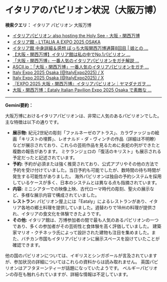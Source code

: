 # イタリアのパビリオン状況（大阪万博）

**検索クエリ：** イタリア パビリオン 大阪万博

- [イタリアパビリオン also hosting the Holy See - 大阪・関西万博](https://www.expo2025.or.jp/official-participant/italy/)
- [イタリア館 - L'ITALIA A EXPO 2025 OSAKA](https://www.italyexpo2025osaka.it/ja/itariaguan)
- [イタリア館 中身詳細＆感想 ぼっち大阪関西万博通算8回目 | 娘との ...](https://ameblo.jp/wakochi0316/entry-12905719318.html)
- [【大阪・関西万博】イタリア館は私の中でNo.1パビリオン ...](https://yukonosuke.com/entry/osaka_banpaku_italy)
- [「大阪・関西万博」一番人気のイタリアパビリオンをガチ解説 ...](https://lovewalker.jp/elem/000/004/268/4268276/)
- [ASCII.jp：「大阪・関西万博」一番人気のイタリアパビリオンをガチ ...](https://ascii.jp/elem/000/004/268/4268276/)
- [Italy Expo 2025 Osaka (@ItalyExpo2025) / X](https://twitter.com/ItalyExpo2025)
- [Italy Expo 2025 Osaka (@ItalyExpo2025) / X](https://x.com/italyexpo2025)
- [『EXPO 2025 大阪・関西万博』イタリアパビリオン｜ヤマダナガヲ ...](https://note.com/yamada_tourist/n/n8e18f9e7de68)
- [大阪・関西万博：Eataly Italian Pavilion Expo 2025 Osaka で素敵な ...](https://eataly.co.jp/blogs/news/2025041002)


---

**Gemini要約：**

大阪万博におけるイタリアパビリオンは、非常に人気のあるパビリオンでした。  主な特徴は以下の通りです。

* **展示物:** 紀元2世紀の彫刻「ファルネーゼのアトラス」、カラヴァッジョの絵画「キリストの埋葬」、レオナルド・ダ・ヴィンチの作品（詳細は不明瞭）などが展示されており、これらの芸術作品を見るために長蛇の列ができたと複数の報告があります。  ミケランジェロの「復活のキリスト」も展示される予定だったと記述されています。
* **予約:**  予約が必須または強く推奨されており、公式アプリやその他の方法で予約を受け付けていました。当日予約も可能でしたが、数時間の待ち時間が発生する可能性がありました。  海外パビリオンは独自の予約システムを採用しているケースが多く、日本のシステムとは異なる点も指摘されています。
* **内容:** ミニシアターでの映像上映、古代ローマ時代の彫刻、聖火の展示など、多様な展示内容で構成されていました。
* **レストラン:** パビリオン屋上には「Eataly」によるレストランがあり、イタリア各地の郷土料理を提供していました。週替わりで18州の料理が提供され、イタリアの食文化を体験できたようです。
* **その他:** イタリア館は、万博参加者の間で最も人気のあるパビリオンの一つであり、多くの参加者がその芸術性と食体験を高く評価していました。  建築家マリオ・クチネッラ氏によって設計された建物も注目を集めました。また、バチカン市国もイタリアパビリオンに展示スペースを設けていたことが確認できます。


他の国のパビリオンについては、イギリスとシンガポールが言及されていますが、参加状況の詳細についてはこれらの資料からは読み取れません。  英国パビリオンはアフタヌーンティーが話題になっていたようです。  ベルギーパビリオンの存在も触れられていますが、詳細な情報は不足しています。

